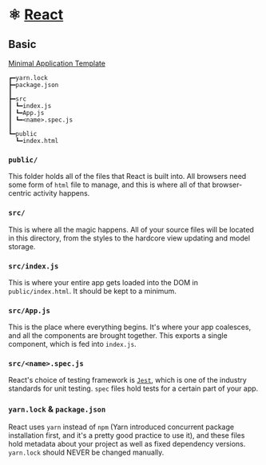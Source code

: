 # ⚛️ [React](https://reactjs.org/)

## Basic

[Minimal Application Template](basic/)

```
┏━yarn.lock
┣━package.json
┃
┣━src
┃ ┗━index.js
┃ ┗━App.js
┃ ┗━<name>.spec.js
┃
┗━public
  ┗━index.html
```

### `public/`

This folder holds all of the files that React is built into. All browsers need some form of `html` file to manage, and this is where all of that browser-centric activity happens.

### `src/`

This is where all the magic happens. All of your source files will be located in this directory, from the styles to the hardcore view updating and model storage.

### `src/index.js`

This is where your entire app gets loaded into the DOM in `public/index.html`. It should be kept to a minimum.

### `src/App.js`

This is the place where everything begins. It's where your app coalesces, and all the components are brought together. This exports a single component, which is fed into `index.js`.

### `src/<name>.spec.js`

React's choice of testing framework is [`Jest`](https://jestjs.io), which is one of the industry standards for unit testing. `spec` files hold tests for a certain part of your app.

### `yarn.lock` & `package.json`

React uses `yarn` instead of `npm` (Yarn introduced concurrent package installation first, and it's a pretty good practice to use it), and these files hold metadata about your project as well as fixed dependency versions. `yarn.lock` should NEVER be changed manually.
